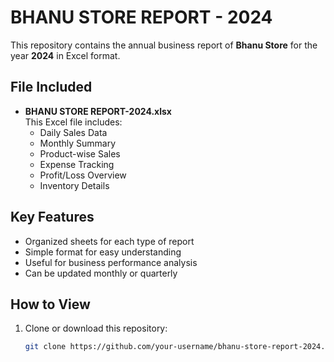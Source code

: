 # BHANU STORE REPORT - 2024

This repository contains the annual business report of **Bhanu Store** for the year **2024** in Excel format.

##  File Included

- **BHANU STORE REPORT-2024.xlsx**  
  This Excel file includes:
  - Daily Sales Data  
  - Monthly Summary  
  - Product-wise Sales  
  - Expense Tracking  
  - Profit/Loss Overview  
  - Inventory Details

##  Key Features

- Organized sheets for each type of report
- Simple format for easy understanding
- Useful for business performance analysis
- Can be updated monthly or quarterly

##  How to View

1. Clone or download this repository:
   ```bash
   git clone https://github.com/your-username/bhanu-store-report-2024.git
